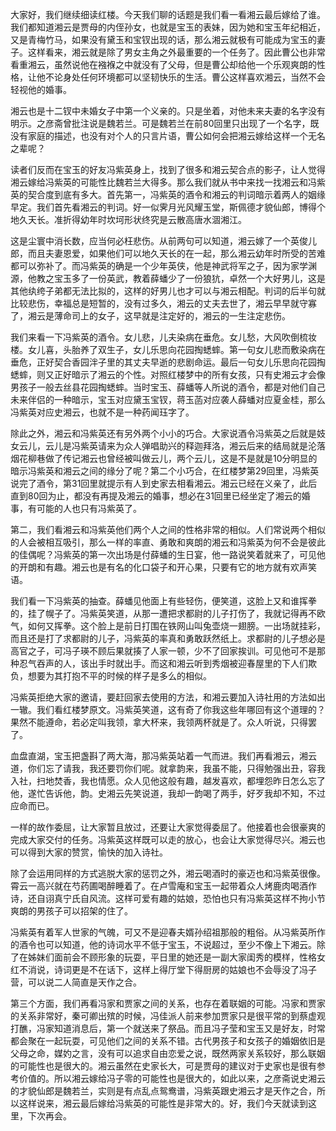 
大家好，我们继续细读红楼。今天我们聊的话题是我们看一看湘云最后嫁给了谁。我们都知道湘云是贾母的内侄孙女，也就是宝玉的表妹，因为她和宝玉年纪相近，又是青梅竹马，如果没有黛玉和宝钗出现的话，那么湘云就极有可能成为宝玉的妻子。这样看来，湘云就是除了男女主角之外最重要的一个任务了。因此曹公也非常看重湘云，虽然说他在襁褓之中就没有了父母，但是曹公却给他一个乐观爽朗的性格，让他不论身处任何环境都可以坚韧快乐的生活。曹公这样喜欢湘云，当然不会轻视他的婚事。

湘云也是十二钗中未婚女子中第一个义亲的。只是坐着，对他未来夫妻的名字没有明示。之彦斋曾批注说是魏若兰。可是魏若兰在前80回里只出现了一个名字，既没有家庭的描述，也没有对个人的只言片语，曹公如何会把湘云嫁给这样一个无名之辈呢？

读者们反而在宝玉的好友冯紫英身上，找到了很多和湘云契合点的影子，让人觉得湘云嫁给冯紫英的可能性比魏若兰大得多。那么我们就从书中来找一找湘云和冯紫英的契合度到底有多大。首先第一，冯紫英的酒令和湘云的判词暗示着两人的姻缘早定。我们首先看湘云的判词。好一似霁月光风耀玉堂，斯佩德才貌仙郎，博得个地久天长。准折得幼年时坎坷形状终究是云散高唐水涸湘江。

这是尘寰中消长数，应当何必枉悲伤。从前两句可以知道，湘云嫁了一个英俊儿郎，而且夫妻恩爱，如果他们可以地久天长的在一起，那么湘云幼年时所受的苦难都可以弥补了。而冯紫英的确是一个少年英侠，他是神武将军之子，因为家学渊源，他教之宝玉多了一份英武，教着薛蟠少了一份狼犺，卓然一个大好男儿，这是其他纨绔子弟都无法比拟的，这样的好男儿也才可以与湘云相配。判词的后半句就比较悲伤，幸福总是短暂的，没有过多久，湘云的丈夫去世了，湘云早早就守寡了，湘云是薄命司上的女子，这早就是注定好的，湘云的一生注定悲伤。

我们来看一下冯紫英的酒令。女儿悲，儿夫染病在垂危。女儿愁，大风吹倒梳妆楼。女儿喜，头胎养了双生子，女儿乐思向花园掏蟋蟀。第一句女儿悲而敷染病在垂危，正好契合香园泮子里的其丈夫早逝的悲剧命运。最后一句女儿乐思向花园掏蟋蟀，则又正好暗示了湘云的个性。对照红楼梦中的所有女孩，只有史湘云才会像男孩子一般去丝县花园掏蟋蟀。当时宝玉、薛蟠等人所说的酒令，都是对他们自己未来伴侣的一种暗示，宝玉对应黛玉宝钗，蒋玉菡对应袭人薛蟠对应夏金桂，那么冯紫英对应史湘云，也就不是一种药闻珏字了。

除此之外，湘云和冯紫英还有另外两个小小的巧合。大家说酒令冯紫英之后就是妓女云儿，云儿是冯紫英请来为众人弹唱助兴的释迦拜洛，湘云后来的结局就是沦落烟花柳巷做了传记湘云也曾经被叫做云儿，两个云儿，这是不是就是10分明显的暗示冯紫英和湘云之间的缘分了呢？第二个小巧合，在红楼梦第29回里，冯紫英说完了酒令，第31回里就提示有人到史家去相看湘云。湘云已经在义亲了，此后直到80回为止，都没有再提及湘云的婚事，想必在31回里已经坐定了湘云的婚事，有可能的人也只有冯紫英了。

第二，我们看湘云和冯紫英他们两个人之间的性格非常的相似。人们常说两个相似的人会被相互吸引，那么一样的率直、勇敢和爽朗的湘云和冯紫英为何不会是彼此的佳偶呢？冯紫英的第一次出场是付薛蟠的生日宴，他一路说笑着就来了，可见他的开朗和有趣。湘云也是有名的化口袋子和开心果，只要有它的地方就有欢声笑语。

我们看一下冯紫英的抽查。薛蟠见他面上有些轻伤，便笑道，这脸上又和谁挥拳的，挂了幌子了。冯紫英笑道，从那一遭把求都尉的儿子打伤了，我就记得再不欧气，如何又挥拳。这个脸上是前日打围在铁网山叫兔壶烧一翅膀。一出场就挂彩，而且还是打了求都尉的儿子，冯紫英的率真和勇敢跃然纸上。求都尉的儿子想必是高官之子，可冯子瑛不顾后果就揍了人家一顿，少不了回家挨训。可见他可不是那种忍气吞声的人，该出手时就出手。而这和湘云听到秀烟被迎春屋里的下人们欺负，想要为其打抱不平的时候的样子是多么的相似。

冯紫英拒绝大家的邀请，要赶回家去使用的方法，和湘云要加入诗社用的方法如出一辙。我们看红楼梦原文。冯紫英笑道，这有奇了你我这些年哪回有这个道理的？果然不能遵命，若必定叫我领，拿大杯来，我领两杯就是了。众人听说，只得罢了。

血盘直湖，宝玉把盏斟了两大海，那冯紫英站着一气而进。我们再看湘云，湘云道，你们忘了请我，我还要罚你们呢。就拿韵来，我虽不能，只得勉强出丑，容我入社，扫地焚香，我也情愿。众人见他这般有趣，越发喜欢，都埋怨昨日怎么忘了他，遂忙告诉他，韵。史湘云先笑说道，我却一韵喝了两手，好歹我却不知，不过应命而已。

一样的故作委屈，让大家暂且放过，还要让大家觉得委屈了。他接着也会很豪爽的完成大家交付的任务。冯紫英这样既可以走的放心，也会让大家觉得尽兴。湘云也可以得到大家的赞赏，愉快的加入诗社。

除了会运用同样的方式逃脱大家的惩罚之外，湘云喝酒时的豪迈也和冯紫英很像。霄云一高兴就在芍药圃喝醉睡着了。在卢雪庵和宝玉一起带着众人烤鹿肉喝酒作诗，还自诩真宁氏自风流。这样可爱有趣的姑娘，恐怕也只有冯紫英这样不拘小节爽朗的男孩子可以招架的住了。

冯紫英有着军人世家的气魄，可又不是迎春夫婿孙绍祖那般的粗俗。从冯紫英所作的酒令也可以知道，他的诗词水平不低于宝玉，不说超过，至少不像上下湘云。除了在姊妹们面前会不顾形象的玩耍，平日里的她还是一副大家闺秀的模样，性格女红不消说，诗词更是不在话下，这样上得厅堂下得厨房的姑娘也不会辱没了冯子营，可以说二人简直是天作之合。

第三个方面，我们再看冯家和贾家之间的关系，也存在着联姻的可能。冯家和贾家的关系非常好，秦可卿出殡的时候，冯佳派人前来参加贾家只是很平常的到蔡虚观打醮，冯家知道消息后，第一个就送来了祭品。而且冯子莹和宝玉又是好友，时常都会聚在一起玩耍，可见他们之间的关系不错。古代男孩子和女孩子的婚姻依旧是父母之命，媒妁之言，没有可以追求自由恋爱之说，既然两家关系较好，那么联姻的可能性也是很大的。湘云虽然在史家长大，可是贾母的建议对于史家也是很有参考价值的。所以湘云嫁给冯子零的可能性也是很大的，如此以来，之彦斋说史湘云的才貌仙郎是魏若兰，实则是有点乱点鸳鸯谱，冯紫英跟史湘云才是天作之合，所以这样说来，湘云最后嫁给冯紫英的可能性是非常大的。好，我们今天就读到这里，下次再会。



